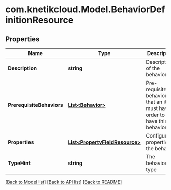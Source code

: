 # com.knetikcloud.Model.BehaviorDefinitionResource
## Properties

Name | Type | Description | Notes
------------ | ------------- | ------------- | -------------
**Description** | **string** | Description of the behavior | [optional] 
**PrerequisiteBehaviors** | [**List&lt;Behavior&gt;**](Behavior.md) | Pre-requisite behaviors that an item must have in order to also have this behavior | [optional] 
**Properties** | [**List&lt;PropertyFieldResource&gt;**](PropertyFieldResource.md) | Configurable properties of the behavior | 
**TypeHint** | **string** | The behavior type | 

[[Back to Model list]](../README.md#documentation-for-models) [[Back to API list]](../README.md#documentation-for-api-endpoints) [[Back to README]](../README.md)


